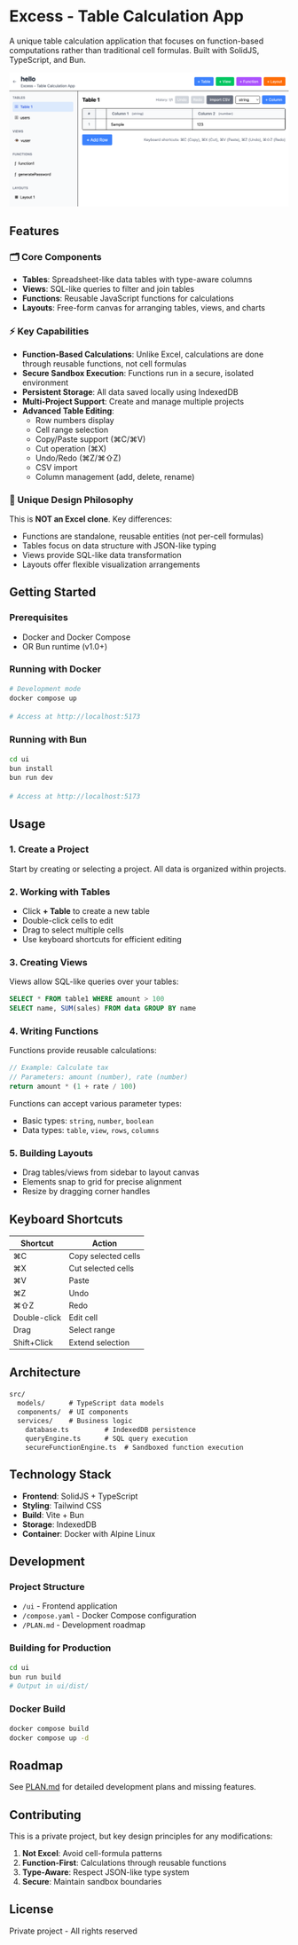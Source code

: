# Excess - Table Calculation App

A unique table calculation application that focuses on function-based computations rather than traditional cell formulas. Built with SolidJS, TypeScript, and Bun.

![Excess Screenshot](resources/ss01.png)

## Features

### 🗂️ Core Components

- **Tables**: Spreadsheet-like data tables with type-aware columns
- **Views**: SQL-like queries to filter and join tables
- **Functions**: Reusable JavaScript functions for calculations
- **Layouts**: Free-form canvas for arranging tables, views, and charts

### ⚡ Key Capabilities

- **Function-Based Calculations**: Unlike Excel, calculations are done through reusable functions, not cell formulas
- **Secure Sandbox Execution**: Functions run in a secure, isolated environment
- **Persistent Storage**: All data saved locally using IndexedDB
- **Multi-Project Support**: Create and manage multiple projects
- **Advanced Table Editing**:
  - Row numbers display
  - Cell range selection
  - Copy/Paste support (⌘C/⌘V)
  - Cut operation (⌘X)
  - Undo/Redo (⌘Z/⌘⇧Z)
  - CSV import
  - Column management (add, delete, rename)

### 🎯 Unique Design Philosophy

This is **NOT an Excel clone**. Key differences:

- Functions are standalone, reusable entities (not per-cell formulas)
- Tables focus on data structure with JSON-like typing
- Views provide SQL-like data transformation
- Layouts offer flexible visualization arrangements

## Getting Started

### Prerequisites

- Docker and Docker Compose
- OR Bun runtime (v1.0+)

### Running with Docker

```bash
# Development mode
docker compose up

# Access at http://localhost:5173
```

### Running with Bun

```bash
cd ui
bun install
bun run dev

# Access at http://localhost:5173
```

## Usage

### 1. Create a Project

Start by creating or selecting a project. All data is organized within projects.

### 2. Working with Tables

- Click **+ Table** to create a new table
- Double-click cells to edit
- Drag to select multiple cells
- Use keyboard shortcuts for efficient editing

### 3. Creating Views

Views allow SQL-like queries over your tables:

```sql
SELECT * FROM table1 WHERE amount > 100
SELECT name, SUM(sales) FROM data GROUP BY name
```

### 4. Writing Functions

Functions provide reusable calculations:

```javascript
// Example: Calculate tax
// Parameters: amount (number), rate (number)
return amount * (1 + rate / 100)
```

Functions can accept various parameter types:
- Basic types: `string`, `number`, `boolean`
- Data types: `table`, `view`, `rows`, `columns`

### 5. Building Layouts

- Drag tables/views from sidebar to layout canvas
- Elements snap to grid for precise alignment
- Resize by dragging corner handles

## Keyboard Shortcuts

| Shortcut | Action |
|----------|--------|
| ⌘C | Copy selected cells |
| ⌘X | Cut selected cells |
| ⌘V | Paste |
| ⌘Z | Undo |
| ⌘⇧Z | Redo |
| Double-click | Edit cell |
| Drag | Select range |
| Shift+Click | Extend selection |

## Architecture

```
src/
  models/      # TypeScript data models
  components/  # UI components
  services/    # Business logic
    database.ts         # IndexedDB persistence
    queryEngine.ts      # SQL query execution
    secureFunctionEngine.ts  # Sandboxed function execution
```

## Technology Stack

- **Frontend**: SolidJS + TypeScript
- **Styling**: Tailwind CSS
- **Build**: Vite + Bun
- **Storage**: IndexedDB
- **Container**: Docker with Alpine Linux

## Development

### Project Structure

- `/ui` - Frontend application
- `/compose.yaml` - Docker Compose configuration
- `/PLAN.md` - Development roadmap

### Building for Production

```bash
cd ui
bun run build
# Output in ui/dist/
```

### Docker Build

```bash
docker compose build
docker compose up -d
```

## Roadmap

See [PLAN.md](PLAN.md) for detailed development plans and missing features.

## Contributing

This is a private project, but key design principles for any modifications:

1. **Not Excel**: Avoid cell-formula patterns
2. **Function-First**: Calculations through reusable functions
3. **Type-Aware**: Respect JSON-like type system
4. **Secure**: Maintain sandbox boundaries

## License

Private project - All rights reserved